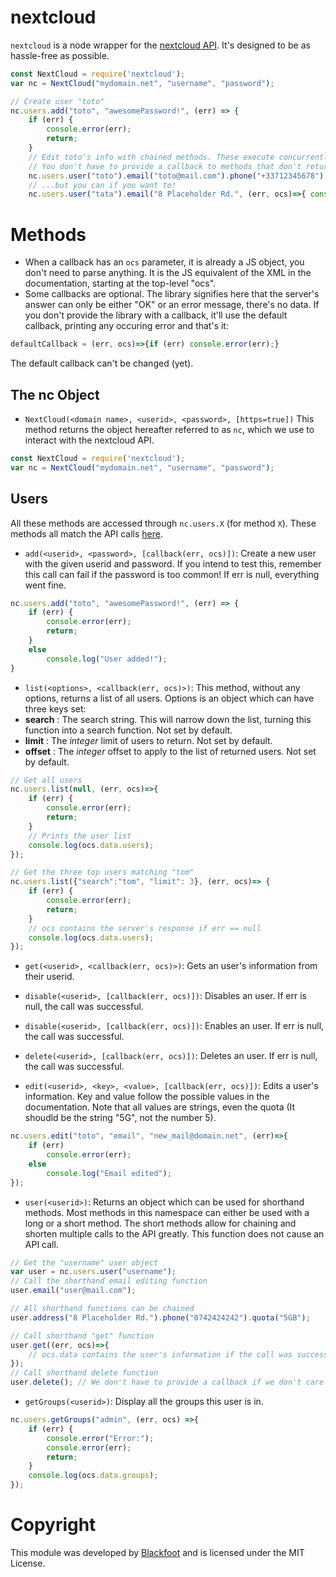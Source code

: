 # nextcloud
`nextcloud` is a node wrapper for the [nextcloud API](https://docs.nextcloud.com/server/13/admin_manual/configuration_user/user_provisioning_api.html). It's designed to be as hassle-free as possible.

```js
const NextCloud = require('nextcloud');
var nc = NextCloud("mydomain.net", "username", "password");

// Create user "toto"
nc.users.add("toto", "awesomePassword!", (err) => {
    if (err) {
        console.error(err);
        return;
    }
    // Edit toto's info with chained methods. These execute concurrently, not sequentially. Each of them is a call to the API.
    // You don't have to provide a callback to methods that don't return any data...
    nc.users.user("toto").email("toto@mail.com").phone("+33712345678");
    // ...but you can if you want to!
    nc.users.user("tata").email("8 Placeholder Rd.", (err, ocs)=>{ console.error(err); });
```

# Methods
- When a callback has an `ocs` parameter, it is already a JS object, you don't need to parse anything. It is the JS equivalent of the XML in the documentation, starting at the top-level "ocs".
- Some callbacks are optional. The library signifies here that the server's answer can only be either "OK" or an error message, there's no data. If you don't provide the library with a callback, it'll use the default callback, printing any occuring error and that's it:
```js
defaultCallback = (err, ocs)=>{if (err) console.error(err);}
```
The default callback can't be changed (yet).

## The nc Object
- `NextCloud(<domain name>, <userid>, <password>, [https=true])`
This method returns the object hereafter referred to as `nc`, which we use to interact with the nextcloud API.
```js
const NextCloud = require('nextcloud');
var nc = NextCloud("mydomain.net", "username", "password");
```

## Users
All these methods are accessed through `nc.users.X` (for method `X`). These methods all match the API calls [here](https://docs.nextcloud.com/server/13/admin_manual/configuration_user/instruction_set_for_users.html).

- `add(<userid>, <password>, [callback(err, ocs)])`: Create a new user with the given userid and password. If you intend to test this, remember this call can fail if the password is too common! If err is null, everything went fine.
```js
nc.users.add("toto", "awesomePassword!", (err) => {
    if (err) {
        console.error(err);
        return;
    }
    else
        console.log("User added!");
}
```

- `list(<options>, <callback(err, ocs)>)`: This method, without any options, returns a list of all users. Options is an object which can have three keys set:
- **search** : The search string. This will narrow down the list, turning this function into a search function. Not set by default.
- **limit** : The *integer* limit of users to return. Not set by default.
- **offset** : The *integer* offset to apply to the list of returned users. Not set by default.
```js
// Get all users
nc.users.list(null, (err, ocs)=>{
    if (err) {
        console.error(err);
        return;
    }
    // Prints the user list
    console.log(ocs.data.users);
});

// Get the three top users matching "tom"
nc.users.list({"search":"tom", "limit": 3}, (err, ocs)=> {
    if (err) {
        console.error(err);
        return;
    }
    // ocs contains the server's response if err == null    
    console.log(ocs.data.users);
});
```

- `get(<userid>, <callback(err, ocs)>)`: Gets an user's information from their userid.

- `disable(<userid>, [callback(err, ocs)])`: Disables an user. If err is null, the call was successful.

- `disable(<userid>, [callback(err, ocs)])`: Enables an user. If err is null, the call was successful.

- `delete(<userid>, [callback(err, ocs)])`: Deletes an user. If err is null, the call was successful.

-  `edit(<userid>, <key>, <value>, [callback(err, ocs)])`: Edits a user's information. Key and value follow the possible values in the documentation. Note that all values are strings, even the quota (It shoudld be the string "5G", not the number 5).
```js
nc.users.edit("toto", "email", "new_mail@domain.net", (err)=>{
    if (err)
        console.error(err);
    else
        console.log("Email edited");
});
```

- `user(<userid>)`: Returns an object which can be used for shorthand methods. Most methods in this namespace can either be used with a long or a short method. The short methods allow for chaining and shorten multiple calls to the API greatly. This function does not cause an API call.
```js
// Get the "username" user object
var user = nc.users.user("username");
// Call the shorthand email editing function
user.email("user@mail.com");

// All shorthand functions can be chained
user.address("8 Placeholder Rd.").phone("0742424242").quota("5GB");

// Call shorthand "get" function
user.get((err, ocs)=>{
    // ocs.data contains the user's information if the call was successful
});
// Call shorthand delete function
user.delete(); // We don't have to provide a callback if we don't care to wait for the call to be done, nor care about the result being positive.
```

- `getGroups(<userid>)`: Display all the groups this user is in.
```js
nc.users.getGroups("admin", (err, ocs) =>{
    if (err) {
        console.error("Error:");
        console.error(err);
        return;
    }
    console.log(ocs.data.groups);
});
```

# Copyright
This module was developed by [Blackfoot](https://blackfoot.io/) and is licensed under the MIT License.